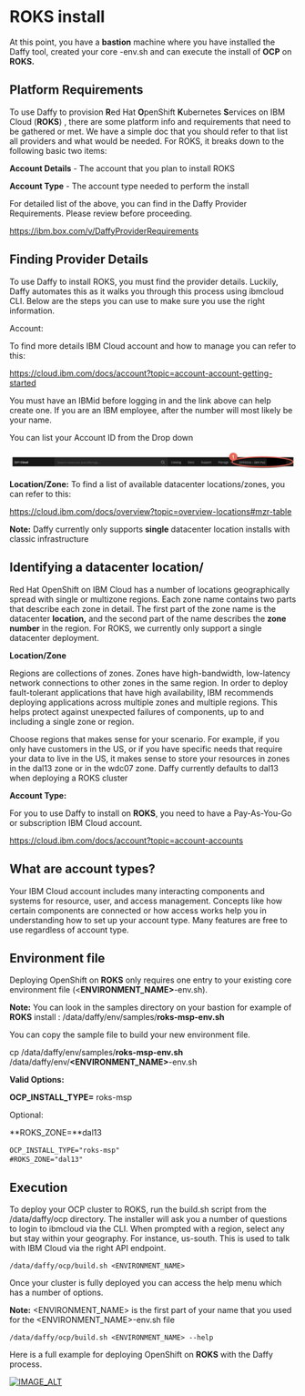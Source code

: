 # ROKS install

At this point, you have a **bastion** machine where you have installed the Daffy tool, created your core **<environment-name>**-env.sh and can execute the install of **OCP** on **ROKS.**

## Platform Requirements

To use Daffy to provision **R**ed Hat **O**penShift **K**ubernetes **S**ervices on IBM Cloud (**ROKS**) , there are some platform info and requirements that need to be gathered or met. We have a simple doc that you should refer to that list all providers and what would be needed.  For ROKS, it breaks down to the following basic two items:

**Account Details** - The account that you plan to install ROKS

**Account Type** - The account type needed to perform the install

For detailed list of the above, you can find in the Daffy Provider Requirements. Please review before proceeding.

https://ibm.box.com/v/DaffyProviderRequirements

## Finding Provider Details

To use Daffy to install ROKS, you must find the provider details. Luckily, Daffy automates this as it walks you through this process using ibmcloud CLI. Below are the steps you can use to make sure you use the right information.

Account:

To find more details IBM Cloud account and how to manage you can refer to this:

https://cloud.ibm.com/docs/account?topic=account-account-getting-started

You must have an IBMid before logging in and the link above can help create one. If you are an IBM employee, after the number will most likely be your name.

You can list your Account ID from the Drop down

![TZ1.png](../images/DeployingOCP/TechZone/TZ1.png)

**Location/Zone:**
To find a list of available datacenter locations/zones, you can refer to this:

https://cloud.ibm.com/docs/overview?topic=overview-locations#mzr-table

**Note:** Daffy currently only supports **single** datacenter location installs with classic infrastructure

## Identifying a datacenter location/

Red Hat OpenShift on IBM Cloud has a number of locations geographically spread with single or multizone regions. Each zone name contains two parts that describe each zone in detail. The first part of the zone name is the datacenter **location,** and the second part of the name describes the **zone number** in the region. For ROKS, we currently only support a single datacenter deployment.

**Location/Zone**

Regions are collections of zones. Zones have high-bandwidth, low-latency network connections to other zones in the same region. In order to deploy fault-tolerant applications that have high availability, IBM recommends deploying applications across multiple zones and multiple regions. This helps protect against unexpected failures of components, up to and including a single zone or region.

Choose regions that makes sense for your scenario. For example, if you only have customers in the US, or if you have specific needs that require your data to live in the US, it makes sense to store your resources in zones in the dal13 zone or in the wdc07 zone. Daffy currently defaults to dal13 when deploying a ROKS cluster

**Account Type:**

For you to use Daffy to install on **ROKS**, you need to have a Pay-As-You-Go or subscription IBM Cloud account.

https://cloud.ibm.com/docs/account?topic=account-accounts

## What are account types?

Your IBM Cloud account includes many interacting components and systems for resource, user, and access management. Concepts like how certain components are connected or how access works help you in understanding how to set up your account type. Many features are free to use regardless of account type.

## Environment file

Deploying OpenShift on **ROKS** only requires one entry to your existing core environment file (<**ENVIRONMENT_NAME>**-env.sh).



**Note:** You can look in the samples directory on your bastion for example of **ROKS** install : /data/daffy/env/samples/**roks-msp-env.sh**


You can copy the sample file to build your new environment  file.

cp /data/daffy/env/samples/**roks-msp-env.sh** /data/daffy/env/**<ENVIRONMENT_NAME>**-env.sh

**Valid Options:**

**OCP_INSTALL_TYPE=** roks-msp

Optional:

**ROKS_ZONE=**dal13

```
OCP_INSTALL_TYPE="roks-msp"
#ROKS_ZONE="dal13"
```

## Execution

To deploy your OCP cluster to ROKS, run the build.sh script from the /data/daffy/ocp directory. The installer will ask you a number of questions to login to ibmcloud via the CLI. When prompted with a region, select any but stay within your geography. For instance, us-south. This is used to talk with IBM Cloud via the right API endpoint.

```
/data/daffy/ocp/build.sh <ENVIRONMENT_NAME>
```

Once your cluster is fully deployed you can access the help menu which has a number of options.

**Note:** <ENVIRONMENT_NAME> is the first part of your name that you used for the <ENVIRONMENT_NAME>-env.sh file

```
/data/daffy/ocp/build.sh <ENVIRONMENT_NAME> --help
```

Here is a full example for deploying OpenShift on **ROKS** with the Daffy process.

[![IMAGE_ALT](https://www.youtube.com/watch?v=4jpCXlG2ReE.jpg)](https://www.youtube.com/watch?v=4jpCXlG2ReE)

